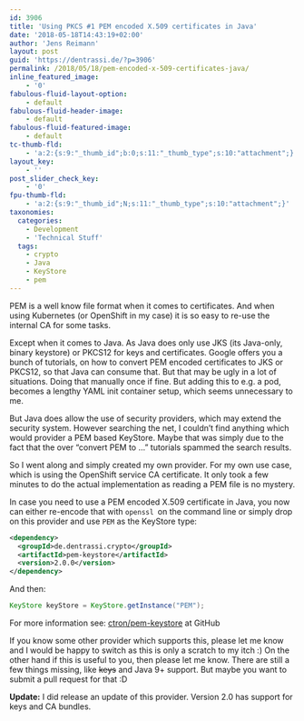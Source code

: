 ```yaml
---
id: 3906
title: 'Using PKCS #1 PEM encoded X.509 certificates in Java'
date: '2018-05-18T14:43:19+02:00'
author: 'Jens Reimann'
layout: post
guid: 'https://dentrassi.de/?p=3906'
permalink: /2018/05/18/pem-encoded-x-509-certificates-java/
inline_featured_image:
    - '0'
fabulous-fluid-layout-option:
    - default
fabulous-fluid-header-image:
    - default
fabulous-fluid-featured-image:
    - default
tc-thumb-fld:
    - 'a:2:{s:9:"_thumb_id";b:0;s:11:"_thumb_type";s:10:"attachment";}'
layout_key:
    - ''
post_slider_check_key:
    - '0'
fpu-thumb-fld:
    - 'a:2:{s:9:"_thumb_id";N;s:11:"_thumb_type";s:10:"attachment";}'
taxonomies:
  categories:
    - Development
    - 'Technical Stuff'
  tags:
    - crypto
    - Java
    - KeyStore
    - pem
---
```


PEM is a well know file format when it comes to certificates. And when using Kubernetes (or OpenShift in my case) it is so easy to re-use the internal CA for some tasks.

<!-- more -->

 Except when it comes to Java. As Java does only use JKS (its Java-only, binary keystore) or PKCS12 for keys and certificates. Google offers you a bunch of tutorials, on how to convert PEM encoded certificates to JKS or PKCS12, so that Java can consume that. But that may be ugly in a lot of situations. Doing that manually once if fine. But adding this to e.g. a pod, becomes a lengthy YAML init container setup, which seems unnecessary to me.

But Java does allow the use of security providers, which may extend the security system. However searching the net, I couldn’t find anything which would provider a PEM based KeyStore. Maybe that was simply due to the fact that the over “convert PEM to …” tutorials spammed the search results.

So I went along and simply created my own provider. For my own use case, which is using the OpenShift service CA certificate. It only took a few minutes to do the actual implementation as reading a PEM file is no mystery.

In case you need to use a PEM encoded X.509 certificate in Java, you now can either re-encode that with `openssl `on the command line or simply drop on this provider and use `PEM` as the KeyStore type:

```xml
<dependency>
  <groupId>de.dentrassi.crypto</groupId>
  <artifactId>pem-keystore</artifactId>
  <version>2.0.0</version>
</dependency>
```

And then:

```java
KeyStore keyStore = KeyStore.getInstance("PEM");
```

For more information see: [ctron/pem-keystore](https://github.com/ctron/pem-keystore) at GitHub

If you know some other provider which supports this, please let me know and I would be happy to switch as this is only a scratch to my itch :) On the other hand if this is useful to you, then please let me know. There are still a few things missing, like <del>keys</del> and Java 9+ support. But maybe you want to submit a pull request for that :D

**Update:** I did release an update of this provider. Version 2.0 has support for keys and CA bundles.
